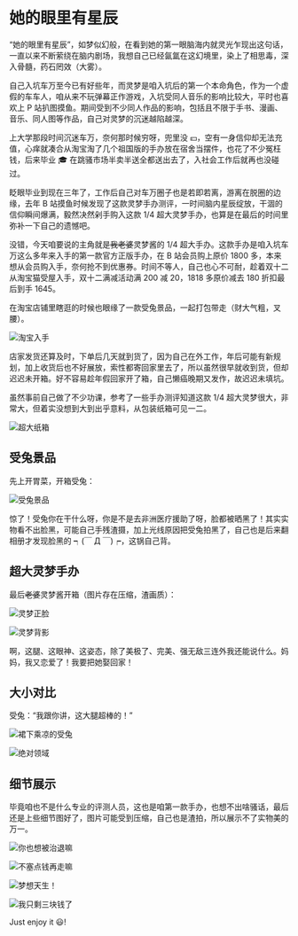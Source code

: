 # 她的眼里有星辰

“她的眼里有星辰”，如梦似幻般，在看到她的第一眼脑海内就灵光乍现出这句话，一直以来不断萦绕在脑内剧场，我想自己已经氤氲在这幻境里，染上了相思毒，深入骨髓，药石罔效（大雾）。

自己入坑车万至今已有好些年，而灵梦是咱入坑后的第一个本命角色，作为一个虚假的车车人，咱从来不玩弹幕正作游戏，入坑受同人音乐的影响比较大，平时也喜欢上 P 站扒图摸鱼。期间受到不少同人作品的影响，包括且不限于手书、漫画、音乐、同人图等作品，自己对灵梦的沉迷越陷越深。

上大学那段时间沉迷车万，奈何那时候穷呀，兜里没 💴，空有一身信仰却无法充值，心痒就凑合从淘宝淘了几个祖国版的手办放在宿舍当摆件，也花了不少冤枉钱，后来毕业 🎓 在跳骚市场半卖半送全都送出去了，入社会工作后就再也没碰过。

眨眼毕业到现在三年了，工作后自己对车万圈子也是若即若离，游离在脱圈的边缘，去年 B 站摸鱼时候发现了这款灵梦手办测评，一时间脑内星辰绽放，干涸的信仰瞬间爆满，毅然决然剁手购入这款 1/4 超大灵梦手办，也算是在最后的时间里弥补一下自己的遗憾吧。

没错，今天咱要说的主角就是~~我老婆~~灵梦酱的 1/4 超大手办。这款手办是咱入坑车万这么多年来入手的第一款官方正版手办，在 B 站会员购上原价 1800 多，本来想从会员购入手，奈何抢不到优惠券。时间不等人，自己也心不可耐，趁着双十二从淘宝猫受屋入手，双十二满减活动满 200 减 20，1818 多原价减去 180 折扣最后到手 1645。

在淘宝店铺里瞎逛的时候也眼缘了一款受兔景品，一起打包带走（财大气粗，叉腰）。

![淘宝入手](https://raw.githubusercontent.com/chanshiyucx/yoi/master/2020/她的眼里有星辰/1.png)

店家发货还算及时，下单后几天就到货了，因为自己在外工作，年后可能有新规划，加上收货后也不好展放，索性都寄回家里去了，所以虽然很早就收到货，但却迟迟未开箱。好不容易趁年假回家开了箱，自己懒癌晚期又发作，故迟迟未填坑。

虽然事前自己做了不少功课，参考了一些手办测评知道这款 1/4 超大灵梦很大，非常大，但着实没想到大到出乎意料，从包装纸箱可见一二。

![超大纸箱](https://raw.githubusercontent.com/chanshiyucx/yoi/master/2020/她的眼里有星辰/2.jpg)

## 受兔景品

先上开胃菜，开箱受兔：

![受兔景品](https://raw.githubusercontent.com/chanshiyucx/yoi/master/2020/她的眼里有星辰/3.jpg)

惊了！受兔你在干什么呀，你是不是去非洲医疗援助了呀，脸都被晒黑了！其实实物看不出脸黑，可能自己手残渣摄，加上光线原因把受兔拍黑了，自己也是后来翻相册才发现脸黑的 ┑(￣ Д ￣)┍，这锅自己背。

## 超大灵梦手办

最后~~老婆~~灵梦酱开箱（图片存在压缩，渣画质）：

![灵梦正脸](https://raw.githubusercontent.com/chanshiyucx/yoi/master/2020/她的眼里有星辰/4.jpg)

![灵梦背影](https://raw.githubusercontent.com/chanshiyucx/yoi/master/2020/她的眼里有星辰/5.jpg)

啊，这腿、这眼神、这姿态，除了美极了、完美、强无敌三连外我还能说什么。妈妈，我又恋爱了！我要把她娶回家！

## 大小对比

受兔：“我跟你讲，这大腿超棒的！”

![裙下乘凉的受兔](https://raw.githubusercontent.com/chanshiyucx/yoi/master/2020/她的眼里有星辰/6.jpg)

![绝对领域](https://raw.githubusercontent.com/chanshiyucx/yoi/master/2020/她的眼里有星辰/7.jpg)

## 细节展示

毕竟咱也不是什么专业的评测人员，这也是咱第一款手办，也想不出啥骚话，最后还是上些细节图好了，图片可能受到压缩，自己也是渣拍，所以展示不了实物美的万一。

![你也想被治退嘛](https://raw.githubusercontent.com/chanshiyucx/yoi/master/2020/她的眼里有星辰/8.jpg)

![不塞点钱再走嘛](https://raw.githubusercontent.com/chanshiyucx/yoi/master/2020/她的眼里有星辰/9.jpg)

![梦想天生！](https://raw.githubusercontent.com/chanshiyucx/yoi/master/2020/她的眼里有星辰/10.jpg)

![我只剩三块钱了](https://raw.githubusercontent.com/chanshiyucx/yoi/master/2020/她的眼里有星辰/11.jpg)

Just enjoy it 😃!
